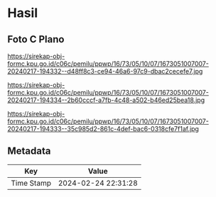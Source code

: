 # Hasil

## Foto C Plano

https://sirekap-obj-formc.kpu.go.id/c06c/pemilu/ppwp/16/73/05/10/07/1673051007007-20240217-194332--d48ff8c3-ce94-46a6-97c9-dbac2cecefe7.jpg

https://sirekap-obj-formc.kpu.go.id/c06c/pemilu/ppwp/16/73/05/10/07/1673051007007-20240217-194334--2b60cccf-a7fb-4c48-a502-b46ed25bea18.jpg

https://sirekap-obj-formc.kpu.go.id/c06c/pemilu/ppwp/16/73/05/10/07/1673051007007-20240217-194333--35c985d2-861c-4def-bac6-0318cfe7f1af.jpg


## Metadata

| Key        | Value               |
| ---------- | ------------------- |
| Time Stamp | 2024-02-24 22:31:28 |



